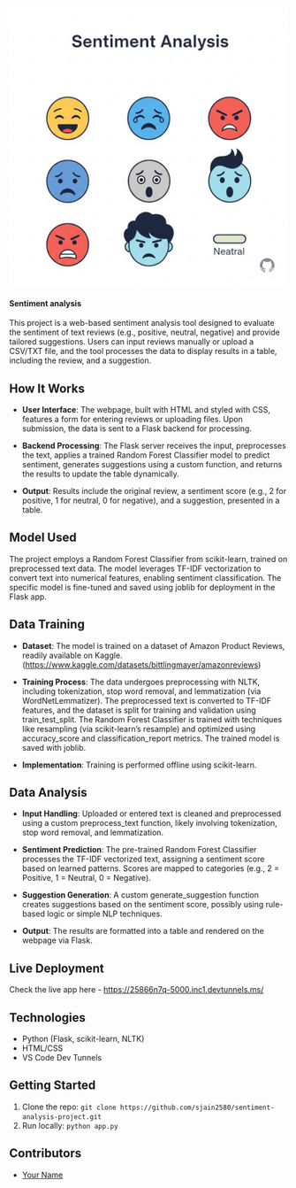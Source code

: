 ![Sentiment Analysis Flow](./assets/sentiment_analysis_diagram.png)

#### Sentiment analysis

This project is a web-based sentiment analysis tool designed to evaluate the sentiment of text reviews (e.g., positive, neutral, negative) and provide tailored suggestions. Users can input reviews manually or upload a CSV/TXT file, and the tool processes the data to display results in a table, including the review, and a suggestion.

## How It Works
- **User Interface**: The webpage, built with HTML and styled with CSS, features a form for entering reviews or uploading files. Upon submission, the data is sent to a Flask backend for processing.
  
- **Backend Processing**: The Flask server receives the input, preprocesses the text, applies a trained Random Forest Classifier model to predict sentiment, generates suggestions using a custom function, and returns the results to update the table dynamically.

- **Output**: Results include the original review, a sentiment score (e.g., 2 for positive, 1 for neutral, 0 for negative), and a suggestion, presented in a table.

## Model Used
The project employs a Random Forest Classifier from scikit-learn, trained on preprocessed text data. The model leverages TF-IDF vectorization to convert text into numerical features, enabling sentiment classification. The specific model is fine-tuned and saved using joblib for deployment in the Flask app.

## Data Training
- **Dataset**: The model is trained on a dataset of Amazon Product Reviews, readily available on Kaggle.(https://www.kaggle.com/datasets/bittlingmayer/amazonreviews)
  
- **Training Process**: The data undergoes preprocessing with NLTK, including tokenization, stop word removal, and lemmatization (via WordNetLemmatizer). The preprocessed text is converted to TF-IDF features, and the dataset is split for training and validation using train_test_split. The Random Forest Classifier is trained with techniques like resampling (via scikit-learn’s resample) and optimized using accuracy_score and classification_report metrics. The trained model is saved with joblib.

- **Implementation**: Training is performed offline using scikit-learn.

## Data Analysis
- **Input Handling**: Uploaded or entered text is cleaned and preprocessed using a custom preprocess_text function, likely involving tokenization, stop word removal, and lemmatization.

- **Sentiment Prediction**: The pre-trained Random Forest Classifier processes the TF-IDF vectorized text, assigning a sentiment score based on learned patterns. Scores are mapped to categories (e.g., 2 = Positive, 1 = Neutral, 0 = Negative).

- **Suggestion Generation**: A custom generate_suggestion function creates suggestions based on the sentiment score, possibly using rule-based logic or simple NLP techniques.
  
- **Output**: The results are formatted into a table and rendered on the webpage via Flask.

## Live Deployment
Check the live app here - https://25866n7q-5000.inc1.devtunnels.ms/

## Technologies
- Python (Flask, scikit-learn, NLTK)
- HTML/CSS
- VS Code Dev Tunnels

## Getting Started
1. Clone the repo: `git clone https://github.com/sjain2580/sentiment-analysis-project.git`
2. Run locally: `python app.py`

## Contributors
- [Your Name](https://github.com/sjain2580)
